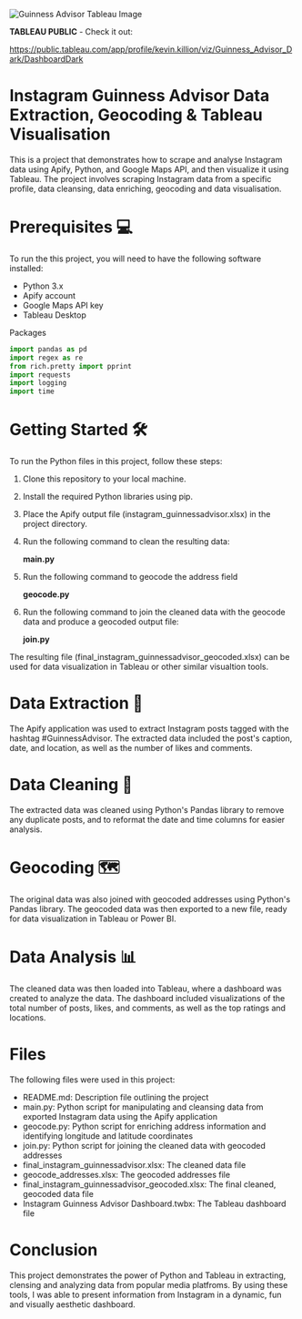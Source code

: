 
![Guinness Advisor Tableau Image](https://user-images.githubusercontent.com/65492956/230768902-1c5af60d-627b-4411-9d4e-58fa7e09e437.jpg)

**TABLEAU PUBLIC** - Check it out:

https://public.tableau.com/app/profile/kevin.killion/viz/Guinness_Advisor_Dark/DashboardDark

# **Instagram Guinness Advisor Data Extraction, Geocoding & Tableau Visualisation** 
This is a project that demonstrates how to scrape and analyse Instagram data using Apify, Python, and Google Maps API, and then visualize it using Tableau. The project involves scraping Instagram data from a specific profile, data cleansing, data enriching, geocoding and data visualisation.

# Prerequisites 💻
To run the this project, you will need to have the following software installed:

- Python 3.x
- Apify account
- Google Maps API key
- Tableau Desktop

Packages

```python 
import pandas as pd
import regex as re
from rich.pretty import pprint
import requests
import logging
import time
```

# Getting Started 🛠
To run the Python files in this project, follow these steps:

1. Clone this repository to your local machine.
2. Install the required Python libraries using pip.
3. Place the Apify output file (instagram_guinnessadvisor.xlsx) in the project directory.
4. Run the following command to clean the resulting data:

    **main.py**

5. Run the following command to geocode the address field

     **geocode.py**

6. Run the following command to join the cleaned data with the geocode data and produce a geocoded output file:

    **join.py**

The resulting file (final_instagram_guinnessadvisor_geocoded.xlsx) can be used for data visualization in Tableau or other similar visualtion tools.

# Data Extraction 🔑
The Apify application was used to extract Instagram posts tagged with the hashtag #GuinnessAdvisor. The extracted data included the post's caption, date, and location, as well as the number of likes and comments.

# Data Cleaning 🧼
The extracted data was cleaned using Python's Pandas library to remove any duplicate posts, and to reformat the date and time columns for easier analysis.

# Geocoding 🗺
The original data was also joined with geocoded addresses using Python's Pandas library. The geocoded data was then exported to a new file, ready for data visualization in Tableau or Power BI.

# Data Analysis 📊
The cleaned data was then loaded into Tableau, where a dashboard was created to analyze the data. The dashboard included visualizations of the total number of posts, likes, and comments, as well as the top ratings and locations.


# Files
The following files were used in this project:

- README.md: Description file outlining the project
- main.py: Python script for manipulating and cleansing data from exported Instagram data using the Apify application
- geocode.py: Python script for enriching address information and identifying longitude and latitude coordinates
- join.py: Python script for joining the cleaned data with geocoded addresses
- final_instagram_guinnessadvisor.xlsx: The cleaned data file
- geocode_addresses.xlsx: The geocoded addresses file
- final_instagram_guinnessadvisor_geocoded.xlsx: The final cleaned, geocoded data file 
- Instagram Guinness Advisor Dashboard.twbx: The Tableau dashboard file

# Conclusion
This project demonstrates the power of Python and Tableau in extracting, clensing and analyzing data from popular media platfroms. By using these tools, I was able to present information from Instagram in a dynamic, fun and visually aesthetic dashboard.
